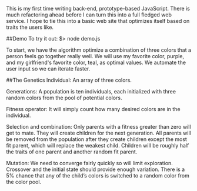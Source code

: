 This is my first time writing back-end, prototype-based JavaScript. There is much refactoring ahead before I can turn this into a full fledged web service. I hope to tie this into a basic web site that optimizes itself based on traits the users like.

##Demo
To try it out:
	$> node demo.js

To start, we have the algorithm optimize a combination of three colors that a person feels go together really well. We will use my favorite color, purple, and my girlfriend's favorite color, teal, as optimal values. We automate the user input so we can iterate faster. 

##The Genetics
Individual:
An array of three colors.

Generations:
A population is ten individuals, each initialized with three random colors from the pool of potential colors. 

Fitness operator:
It will simply count how many desired colors are in the individual.

Selection and combination:
Only parents with a fitness greater than zero will get to mate. They will create children for the next generation. All parents will be removed from the population after they create children except the most fit parent, which will replace the weakest child. Children will be roughly half the traits of one parent and another random fit parent.

Mutation:
We need to converge fairly quickly so will limit exploration. Crossover and the initial state should provide enough variation. There is a 5% chance that any of the child’s colors is switched to a random color from the color pool.
